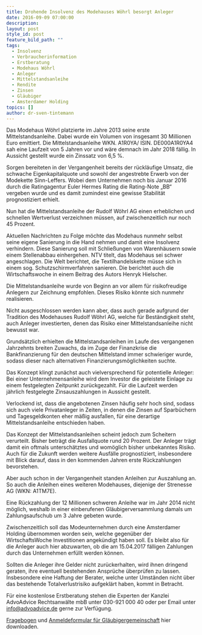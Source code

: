 ```yaml
---
title: Drohende Insolvenz des Modehauses Wöhrl besorgt Anleger
date: 2016-09-09 07:00:00
description:
layout: post
style_id: post
feature_bild_path: ""
tags:
  - Insolvenz
  - Verbraucherinformation
  - Erstberatung
  - Modehaus Wöhrl
  - Anleger
  - Mittelstandsanleihe
  - Rendite
  - Zinsen
  - Gläubiger
  - Amsterdamer Holding
topics: []
author: dr-sven-tintemann
---
```



Das Modehaus Wöhrl platzierte im Jahre 2013 seine erste Mittelstandsanleihe. Dabei wurde ein Volumen von insgesamt 30 Millionen Euro emittiert. Die Mittelstandsanleihe WKN. A1R0YA/ ISIN. DE000A1R0YA4 sah eine Laufzeit von 5 Jahren vor und wäre demnach im Jahr 2018 fällig. In Aussicht gestellt wurde ein Zinssatz von 6,5 %.

Sorgen bereiteten in der Vergangenheit bereits der rückläufige Umsatz, die schwache Eigenkapitalquote und sowohl der angestrebte Erwerb von der Modekette Sinn-Leffers. Wobei dem Unternehmen noch bis Januar 2016 durch die Ratingagentur Euler Hermes Rating die Rating-Note „BB“ vergeben wurde und es damit zumindest eine gewisse Stabilität prognostiziert erhielt.

Nun hat die Mittelstandsanleihe der Rudolf Wöhrl AG einen erheblichen und schnellen Wertverlust verzeichnen müssen, auf zwischenzeitlich nur noch 45 Prozent.

Aktuellen Nachrichten zu Folge möchte das Modehaus nunmehr selbst seine eigene Sanierung in die Hand nehmen und damit eine Insolvenz verhindern. Diese Sanierung soll mit Schließungen von Warenhäusern sowie einem Stellenabbau einhergehen. NTV titelt, das Modehaus sei schwer angeschlagen. Die Welt berichtet, die Textilhandelskette müsse sich in einem sog. Schutzschirmverfahren sanieren. Die berichtet auch die Wirtschaftswoche in einem Beitrag des Autors Henryk Hielscher.

Die Mittelstandsanleihe wurde von Beginn an vor allem für risikofreudige Anlegern zur Zeichnung empfohlen. Dieses Risiko könnte sich nunmehr realisieren.

Nicht ausgeschlossen werden kann aber, dass auch gerade aufgrund der Tradition des Modehauses Rudolf Wöhrl AG, welche für Beständigkeit steht, auch Anleger investierten, denen das Risiko einer Mittelstandsanleihe nicht bewusst war.

Grundsätzlich erhielten die Mittelstandsanleihen im Laufe des vergangenen Jahrzehnts breiten Zuwachs, da im Zuge der Finanzkrise die Bankfinanzierung für den deutschen Mittelstand immer schwieriger wurde, sodass dieser nach alternativen Finanzierungsmöglichkeiten suchte.

Das Konzept klingt zunächst auch vielversprechend für potentielle Anleger: Bei einer Unternehmensanleihe wird dem Investor die geleistete Einlage zu einem festgelegten Zeitpunkt zurückgezahlt. Für die Laufzeit werden jährlich festgelegte Zinsauszahlungen in Aussicht gestellt.

Verlockend ist, dass die angebotenen Zinsen häufig sehr hoch sind, sodass sich auch viele Privatanleger in Zeiten, in denen die Zinsen auf Sparbüchern und Tagesgeldkonten eher mäßig ausfallen, für eine derartige Mittelstandsanleihe entschieden haben.

Das Konzept der Mittelstandsanleihen scheint jedoch zum Scheitern verurteilt. Bisher beträgt die Ausfallquote rund 20 Prozent. Der Anleger trägt damit ein oftmals unterschätztes und womöglich bisher unbekanntes Risiko. Auch für die Zukunft werden weitere Ausfälle prognostiziert, insbesondere mit Blick darauf, dass in den kommenden Jahren erste Rückzahlungen bevorstehen.

Aber auch schon in der Vergangenheit standen Anleihen zur Auszahlung an. So auch die Anleihen eines weiteren Modehauses, diejenige der Strenesse AG (WKN: A1TM7E).

Eine Rückzahlung der 12 Millionen schweren Anleihe war im Jahr 2014 nicht möglich, weshalb in einer einberufenen Gläubigerversammlung damals um Zahlungsaufschub um 3 Jahre gebeten wurde.

Zwischenzeitlich soll das Modeunternehmen durch eine Amsterdamer Holding übernommen worden sein, welche gegenüber der WirtschaftsWoche Investitionen angekündigt haben soll. Es bleibt also für die Anleger auch hier abzuwarten, ob die am 15.04.2017 fälligen Zahlungen durch das Unternehmen erfüllt werden können.

Sollten die Anleger ihre Gelder nicht zurückerhalten, wird ihnen dringend geraten, ihre eventuell bestehenden Ansprüche überprüfen zu lassen. Insbesondere eine Haftung der Berater, welche unter Umständen nicht über das bestehende Totalverlustrisiko aufgeklärt haben, kommt in Betracht.

Für eine kostenlose Erstberatung stehen die Experten der Kanzlei AdvoAdvice Rechtsanwälte mbB unter 030-921 000 40 oder per Email unter [info@advoadvice.de](&#109;&#097;&#105;&#108;&#116;&#111;:&#105;&#110;&#102;&#111;&#064;&#097;&#100;&#118;&#111;&#097;&#100;&#118;&#105;&#099;&#101;&#046;&#100;&#101;) gerne zur Verfügung.

[Fragebogen](/uploads/dokumente/Fragebogen_W_hrl.pdf "Fragebogen Wöhrl Anleihe") und [Anmeldeformular für Gläubigergemeinschaft](/uploads/dokumente/Anmeldeformular_zur_Gesch_digtengemeinschaft_W_hrl.pdf "Anmeldeformular Wöhrl Anleihe") hier downloaden.